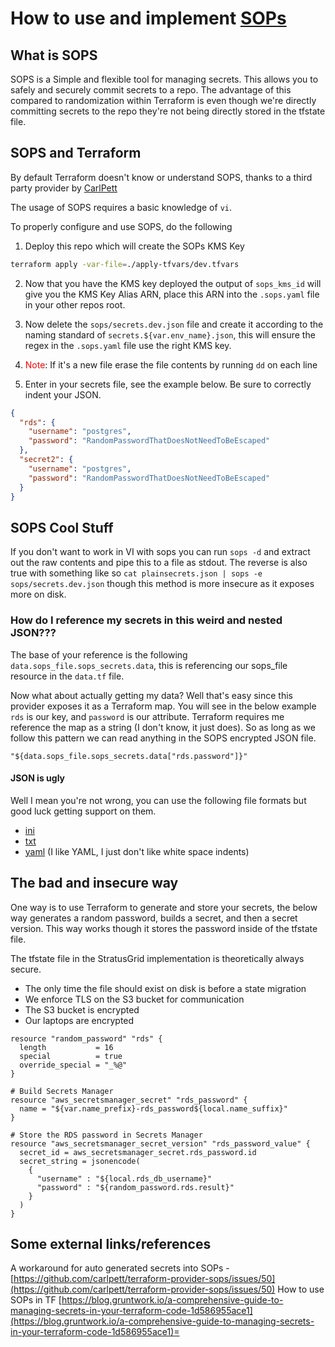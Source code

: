 # How to use and implement [SOPs](https://github.com/mozilla/sops)

## What is SOPS

SOPS is a Simple and flexible tool for managing secrets. This allows you to safely and securely commit secrets to a repo. The advantage of this compared to randomization within Terraform is even though we're directly committing secrets to the repo they're not being directly stored in the tfstate file.

## SOPS and Terraform

By default Terraform doesn't know or understand SOPS, thanks to a third party provider by [CarlPett](https://registry.terraform.io/providers/carlpett/sops/latest/docs)

The usage of SOPS requires a basic knowledge of `vi`.

To properly configure and use SOPS, do the following

1. Deploy this repo which will create the SOPs KMS Key

```bash
terraform apply -var-file=./apply-tfvars/dev.tfvars
```

2. Now that you have the KMS key deployed the output of `sops_kms_id` will give you the KMS Key Alias ARN, place this ARN into the `.sops.yaml` file in your other repos root.

3. Now delete the `sops/secrets.dev.json` file and create it according to the naming standard of `secrets.${var.env_name}.json`, this will ensure the regex in the `.sops.yaml` file use the right KMS key.

4. <span style="color:red">Note</span>: If it's a new file erase the file contents by running `dd` on each line
5. Enter in your secrets file, see the example below. Be sure to correctly indent your JSON.

```json
{
  "rds": {
    "username": "postgres",
    "password": "RandomPasswordThatDoesNotNeedToBeEscaped"
  },
  "secret2": {
    "username": "postgres",
    "password": "RandomPasswordThatDoesNotNeedToBeEscaped"
  }
}
```

## SOPS Cool Stuff

If you don't want to work in VI with sops you can run `sops -d` and extract out the raw contents and pipe this to a file as stdout. The reverse is also true with something like so `cat plainsecrets.json | sops -e sops/secrets.dev.json` though this method is more insecure as it exposes more on disk.

### How do I reference my secrets in this weird and nested JSON???

The base of your reference is the following `data.sops_file.sops_secrets.data`, this is referencing our sops_file resource in the `data.tf` file.

Now what about actually getting my data? Well that's easy since this provider exposes it as a Terraform map. You will see in the below example `rds` is our key, and `password` is our attribute. Terraform requires me reference the map as a string (I don't know, it just does). So as long as we follow this pattern we can read anything in the SOPS encrypted JSON file.

`"${data.sops_file.sops_secrets.data["rds.password"]}"`

#### JSON is ugly

Well I mean you're not wrong, you can use the following file formats but good luck getting support on them.

- [ini](https://github.com/mozilla/sops/blob/master/example.ini)
- [txt](https://github.com/mozilla/sops/blob/master/example.txt)
- [yaml](https://github.com/mozilla/sops/blob/master/example.yaml) (I like YAML, I just don't like white space indents)

## The bad and insecure way

One way is to use Terraform to generate and store your secrets, the below way generates a random password, builds a secret, and then a secret version. This way works though it stores the password inside of the tfstate file.

The tfstate file in the StratusGrid implementation is theoretically always secure.

- The only time the file should exist on disk is before a state migration
- We enforce TLS on the S3 bucket for communication
- The S3 bucket is encrypted
- Our laptops are encrypted

```hcl
resource "random_password" "rds" {
  length           = 16
  special          = true
  override_special = "_%@"
}

# Build Secrets Manager
resource "aws_secretsmanager_secret" "rds_password" {
  name = "${var.name_prefix}-rds_password${local.name_suffix}"
}

# Store the RDS password in Secrets Manager
resource "aws_secretsmanager_secret_version" "rds_password_value" {
  secret_id = aws_secretsmanager_secret.rds_password.id
  secret_string = jsonencode(
    {
      "username" : "${local.rds_db_username}"
      "password" : "${random_password.rds.result}"
    }
  )
}
```

## Some external links/references

A workaround for auto generated secrets into SOPs - [https://github.com/carlpett/terraform-provider-sops/issues/50](https://github.com/carlpett/terraform-provider-sops/issues/50)
How to use SOPs in TF [https://blog.gruntwork.io/a-comprehensive-guide-to-managing-secrets-in-your-terraform-code-1d586955ace1](https://blog.gruntwork.io/a-comprehensive-guide-to-managing-secrets-in-your-terraform-code-1d586955ace1)=
